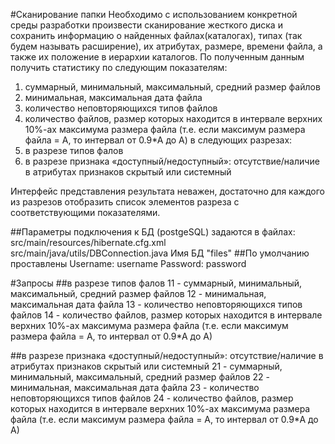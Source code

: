 #Сканирование папки 
Необходимо с использованием конкретной среды разработки произвести сканирование жесткого диска и сохранить информацию о найденных файлах(каталогах), типах (так будем называть расширение), их атрибутах, размере, времени файла, а также их положение в иерархии каталогов.
По полученным данным получить статистику по следующим показателям:
1.	суммарный, минимальный, максимальный, средний размер файлов
2.	минимальная, максимальная дата файла
3.	количество неповторяющихся типов файлов
4.	количество файлов, размер которых находится в интервале верхних 10%-ах максимума размера файла (т.е. если максимум размера файла = А, то интервал от 0.9*А до А)
в следующих разрезах:
1.	в разрезе типов фалов
2.	в разрезе признака «доступный/недоступный»: отсутствие/наличие в атрибутах признаков скрытый или системный

Интерфейс представления результата неважен, достаточно для каждого из разрезов отобразить список элементов разреза с соответствующими показателями.

##Параметры подключения к БД (postgeSQL)
задаются в файлах:
src/main/resources/hibernate.cfg.xml
src/main/java/utils/DBConnection.java
Имя БД "files"
##По умолчанию проставлены
Username: username
Password: password

#Запросы
##в разрезе типов фалов
11 - суммарный, минимальный, максимальный, средний размер файлов
12 - минимальная, максимальная дата файла
13 - количество неповторяющихся типов файлов
14 - количество файлов, размер которых находится в интервале верхних 10%-ах максимума размера файла (т.е. если максимум размера файла = А, то интервал от 0.9*А до А)

##в разрезе признака «доступный/недоступный»: отсутствие/наличие в атрибутах признаков скрытый или системный
21 - суммарный, минимальный, максимальный, средний размер файлов
22 - минимальная, максимальная дата файла
23 - количество неповторяющихся типов файлов
24 - количество файлов, размер которых находится в интервале верхних 10%-ах максимума размера файла (т.е. если максимум размера файла = А, то интервал от 0.9*А до А)

